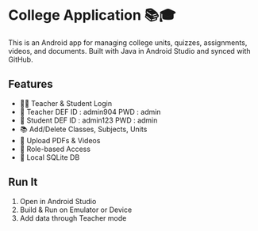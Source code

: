 # College Application 📚🎓

This is an Android app for managing college units, quizzes, assignments, videos, and documents. Built with Java in Android Studio and synced with GitHub.

## Features
- 🧑‍🏫 Teacher & Student Login
- 🔑 Teacher DEF ID : admin904 PWD : admin
- 🔑 Student DEF ID : admin123 PWD : admin
- 📚 Add/Delete Classes, Subjects, Units
- 📄 Upload PDFs & Videos
- 🔐 Role-based Access
- 💾 Local SQLite DB

## Run It
1. Open in Android Studio
2. Build & Run on Emulator or Device
3. Add data through Teacher mode
